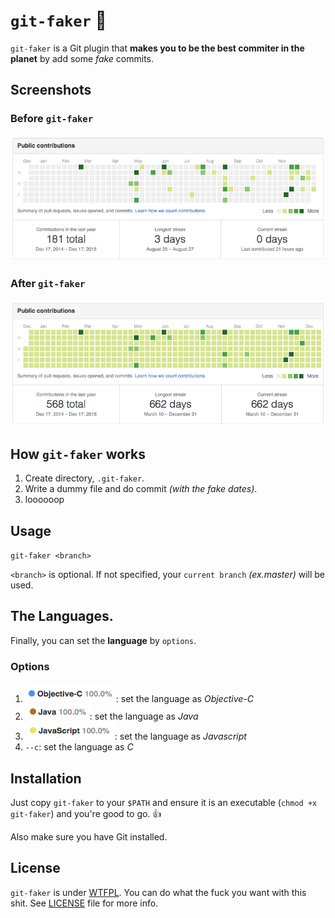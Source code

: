 # `git-faker` :facepunch:

`git-faker` is a Git plugin that **makes you to be the best commiter in the planet** by add some _fake_ commits.

## Screenshots

### Before `git-faker`
![Before screenshot](https://raw.githubusercontent.com/KimDarren/git-faker/master/screenshots/before.png?token=AFIKQZ2t2LpL-I-r-Iy6Km6BKlpm2cDxks5WfNVjwA%3D%3D)

### After `git-faker`
![After screenshot](https://raw.githubusercontent.com/KimDarren/git-faker/master/screenshots/after.png?token=AFIKQRYgdMW5jYxS_fH5fB_B3nHCTbO8ks5WfNVEwA%3D%3D)

## How `git-faker` works

1. Create directory, `.git-faker`.
2. Write a dummy file and do commit _(with the fake dates)_.
3. loooooop

## Usage

`git-faker <branch>`

`<branch>` is optional. If not specified, your `current branch` _(ex.master)_ will be used.

## The Languages.

Finally, you can set the **language** by `options`.

### Options

1. ![objc](https://raw.githubusercontent.com/KimDarren/git-faker/master/screenshots/objc.png): set the language as _Objective-C_
2. ![java](https://raw.githubusercontent.com/KimDarren/git-faker/master/screenshots/java.png): set the language as _Java_
3. ![js](https://raw.githubusercontent.com/KimDarren/git-faker/master/screenshots/js.png): set the language as _Javascript_
4. `--c`: set the language as _C_

## Installation

Just copy `git-faker` to your `$PATH` and ensure it is an executable (`chmod +x git-faker`) and you're good to go. 👍

Also make sure you have Git installed.

## License

`git-faker` is under [WTFPL](http://www.wtfpl.net/). You can do what the fuck you want with this shit. See [LICENSE](LICENSE) file for more info.
